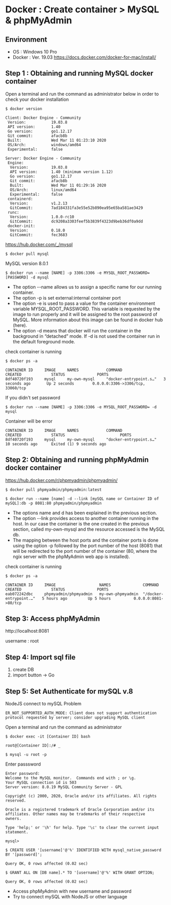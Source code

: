 # Docker : Create container > MySQL & phpMyAdmin
## Environment
- OS : Windows 10 Pro
- Docker : Ver. 19.03 https://docs.docker.com/docker-for-mac/install/

## Step 1 : Obtaining and running MySQL docker container
Open a terminal and run the command as administrator below in order to check your docker installation
```
$ docker version
```
```
Client: Docker Engine - Community
 Version:           19.03.8
 API version:       1.40
 Go version:        go1.12.17
 Git commit:        afacb8b
 Built:             Wed Mar 11 01:23:10 2020
 OS/Arch:           windows/amd64
 Experimental:      false

Server: Docker Engine - Community
 Engine:
  Version:          19.03.8
  API version:      1.40 (minimum version 1.12)
  Go version:       go1.12.17
  Git commit:       afacb8b
  Built:            Wed Mar 11 01:29:16 2020
  OS/Arch:          linux/amd64
  Experimental:     false
 containerd:
  Version:          v1.2.13
  GitCommit:        7ad184331fa3e55e52b890ea95e65ba581ae3429
 runc:
  Version:          1.0.0-rc10
  GitCommit:        dc9208a3303feef5b3839f4323d9beb36df0a9dd
 docker-init:
  Version:          0.18.0
  GitCommit:        fec3683

```

https://hub.docker.com/_/mysql
```
$ docker pull mysql
```
MySQL version 8.0.1
```
$ docker run --name [NAME] -p 3306:3306 -e MYSQL_ROOT_PASSWORD=[PASSWORD] -d mysql
```
- The option --name allows us to assign a specific name for our running container.
- The option -p is set external:internal container port
- The option -e is used to pass a value for the container environment variable MYSQL_ROOT_PASSWORD. This variable is requested by the image to
run properly and it will be assigned to the root password of MySQL. More information about this image can be found in docker hub (here).
- The option -d means that docker will run the container in the background in “detached” mode. If -d is not used the container run in the default foreground mode.

check container is running
```
$ docker ps -a
```
```
CONTAINER ID     IMAGE     NAMES            COMMAND                  CREATED             STATUS              PORTS
8df40720f193     mysql     my-own-mysql     "docker-entrypoint.s…"   3 seconds ago       Up 2 seconds        0.0.0.0:3306->3306/tcp, 33060/tcp 
```
If you didn't set password
```
$ docker run --name [NAME] -p 3306:3306 -e MYSQL_ROOT_PASSWORD= -d mysql
```
Container will be error
```
CONTAINER ID     IMAGE     NAMES            COMMAND                  CREATED             STATUS                        PORTS
8df40720f193     mysql     my-own-mysql     "docker-entrypoint.s…"   10 seconds ago      Exited (1) 9 seconds ago 
```

## Step 2: Obtaining and running phpMyAdmin docker container
https://hub.docker.com/r/phpmyadmin/phpmyadmin/
```
$ docker pull phpmyadmin/phpmyadmin:latest
```
```
$ docker run --name [name] -d --link [mySQL name or Container ID of mySQL]:db -p 8081:80 phpmyadmin/phpmyadmin
```
- The options name and d has been explained in the previous section.
- The option --link provides access to another container running in the host. In our case the container is the one created in the previous section, called my-own-mysql and the resource accessed is the MySQL db.
- The mapping between the host ports and the container ports is done using the option -p followed by the port number of the host (8081) that will be redirected to the port number of the container (80, where the ngix server with the phpMyAdmin web app is installed).

check container is running
```
$ docker ps -a
```
```
CONTAINER ID     IMAGE                   NAMES              COMMAND                  CREATED             STATUS              PORTS
eab072242dbc     phpmyadmin/phpmyadmin   my-own-phpmyadmin  "/docker-entrypoint.…"   5 hours ago         Up 5 hours          0.0.0.0:8081->80/tcp 
```

## Step 3: Access phpMyAdmin
 http://localhost:8081

 username : root

## Step 4: Import sql file
1. create DB
2. import button -> Go

## Step 5: Set Authenticate for mySQL v.8

NodeJS connect to mySQL Problem  
```
ER_NOT_SUPPORTED_AUTH_MODE: Client does not support authentication protocol requested by server; consider upgrading MySQL client
```
Open a terminal and run the command as administrator
```
$ docker exec -it [Container ID] bash
```
```
root@[Container ID]:/# _
```
```
$ mysql -u root -p
```
Enter passsword
```
Enter password:
Welcome to the MySQL monitor.  Commands end with ; or \g.
Your MySQL connection id is 503
Server version: 8.0.19 MySQL Community Server - GPL

Copyright (c) 2000, 2020, Oracle and/or its affiliates. All rights reserved.

Oracle is a registered trademark of Oracle Corporation and/or its
affiliates. Other names may be trademarks of their respective
owners.

Type 'help;' or '\h' for help. Type '\c' to clear the current input statement.

mysql>
```
```
$ CREATE USER '[username]'@'%' IDENTIFIED WITH mysql_native_password BY '[password]';
```
```
Query OK, 0 rows affected (0.02 sec)
```
```
$ GRANT ALL ON [DB name].* TO '[username]'@'%' WITH GRANT OPTION;
```
```
Query OK, 0 rows affected (0.02 sec)
```
- Access phpMyAdmin with new username and password
- Try to connect mySQL with NodeJS or other language